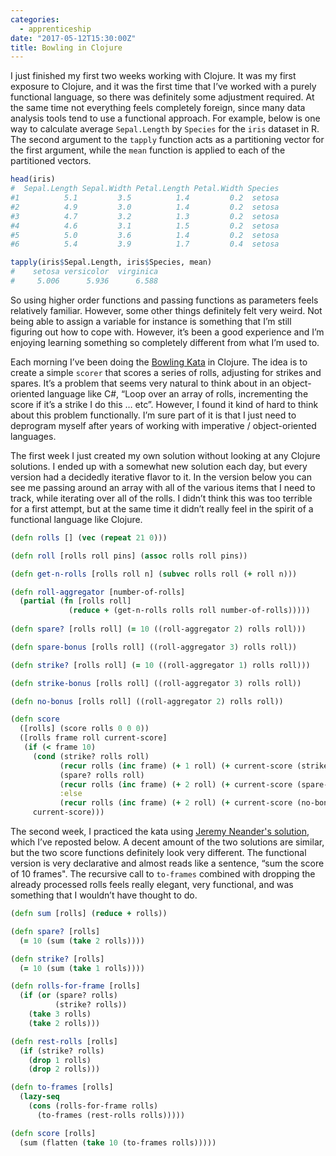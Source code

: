 ```yaml
---
categories: 
  - apprenticeship
date: "2017-05-12T15:30:00Z"
title: Bowling in Clojure
---
```


I just finished my first two weeks working with Clojure. It was my first exposure to Clojure, and it was the first time that I’ve worked with a purely functional language, so there was definitely some adjustment required. At the same time not everything feels completely foreign, since many data analysis tools tend to use a functional approach. For example, below is one way to calculate average `Sepal.Length` by `Species` for the `iris` dataset in R. The second argument to the `tapply` function acts as a partitioning vector for the first argument, while the `mean` function is applied to each of the partitioned vectors.

```R
head(iris)
#  Sepal.Length Sepal.Width Petal.Length Petal.Width Species
#1          5.1         3.5          1.4         0.2  setosa
#2          4.9         3.0          1.4         0.2  setosa
#3          4.7         3.2          1.3         0.2  setosa
#4          4.6         3.1          1.5         0.2  setosa
#5          5.0         3.6          1.4         0.2  setosa
#6          5.4         3.9          1.7         0.4  setosa

tapply(iris$Sepal.Length, iris$Species, mean)
#    setosa versicolor  virginica
#     5.006      5.936      6.588
```

So using higher order functions and passing functions as parameters feels relatively familiar. However, some other things definitely felt very weird. Not being able to assign a variable for instance is something that I’m still figuring out how to cope with. However, it’s been a good experience and I’m enjoying learning something so completely different from what I’m used to. 

Each morning I’ve been doing the [Bowling Kata](http://butunclebob.com/files/downloads/Bowling%20Game%20Kata.ppt) in Clojure. The idea is to create a simple `scorer` that scores a series of rolls, adjusting for strikes and spares. It’s a problem that seems very natural to think about in an object-oriented language like C#, “Loop over an array of rolls, incrementing the score if it’s a strike I do this … etc”. However, I found it kind of hard to think about this problem functionally. I’m sure part of it is that I just need to deprogram myself after years of working with imperative / object-oriented languages. 

The first week I just created my own solution without looking at any Clojure solutions. I ended up with a somewhat new solution each day, but every version had a decidedly iterative flavor to it. In the version below you can see me passing around an array with all of the various items that I need to track, while iterating over all of the rolls. I didn’t think this was too terrible for a first attempt, but at the same time it didn’t really feel in the spirit of a functional language like Clojure.

```clojure
(defn rolls [] (vec (repeat 21 0)))

(defn roll [rolls roll pins] (assoc rolls roll pins))

(defn get-n-rolls [rolls roll n] (subvec rolls roll (+ roll n)))

(defn roll-aggregator [number-of-rolls]
  (partial (fn [rolls roll]
             (reduce + (get-n-rolls rolls roll number-of-rolls)))))
             
(defn spare? [rolls roll] (= 10 ((roll-aggregator 2) rolls roll)))

(defn spare-bonus [rolls roll] ((roll-aggregator 3) rolls roll))

(defn strike? [rolls roll] (= 10 ((roll-aggregator 1) rolls roll)))

(defn strike-bonus [rolls roll] ((roll-aggregator 3) rolls roll))

(defn no-bonus [rolls roll] ((roll-aggregator 2) rolls roll))

(defn score
  ([rolls] (score rolls 0 0 0))
  ([rolls frame roll current-score]
   (if (< frame 10)
     (cond (strike? rolls roll)
           (recur rolls (inc frame) (+ 1 roll) (+ current-score (strike-bonus rolls roll)))
           (spare? rolls roll)
           (recur rolls (inc frame) (+ 2 roll) (+ current-score (spare-bonus rolls roll)))
           :else
           (recur rolls (inc frame) (+ 2 roll) (+ current-score (no-bonus rolls roll))))
     current-score)))
```

The second week, I practiced the kata using [Jeremy Neander's solution](http://www.jneander.com/writing/bowling-game-kata-in-clojure/), which I’ve reposted below. A decent amount of the two solutions are similar, but the two score functions definitely look very different. The functional version is very declarative and almost reads like a sentence, “sum the score of 10 frames". The recursive call to `to-frames` combined with dropping the already processed rolls feels really elegant, very functional, and was something that I wouldn’t have thought to do. 

```clojure
(defn sum [rolls] (reduce + rolls))

(defn spare? [rolls]
  (= 10 (sum (take 2 rolls))))

(defn strike? [rolls]
  (= 10 (sum (take 1 rolls))))

(defn rolls-for-frame [rolls]
  (if (or (spare? rolls)
          (strike? rolls))
    (take 3 rolls)
    (take 2 rolls)))

(defn rest-rolls [rolls]
  (if (strike? rolls)
    (drop 1 rolls)
    (drop 2 rolls)))

(defn to-frames [rolls]
  (lazy-seq
    (cons (rolls-for-frame rolls)
      (to-frames (rest-rolls rolls)))))

(defn score [rolls]
  (sum (flatten (take 10 (to-frames rolls)))))

```